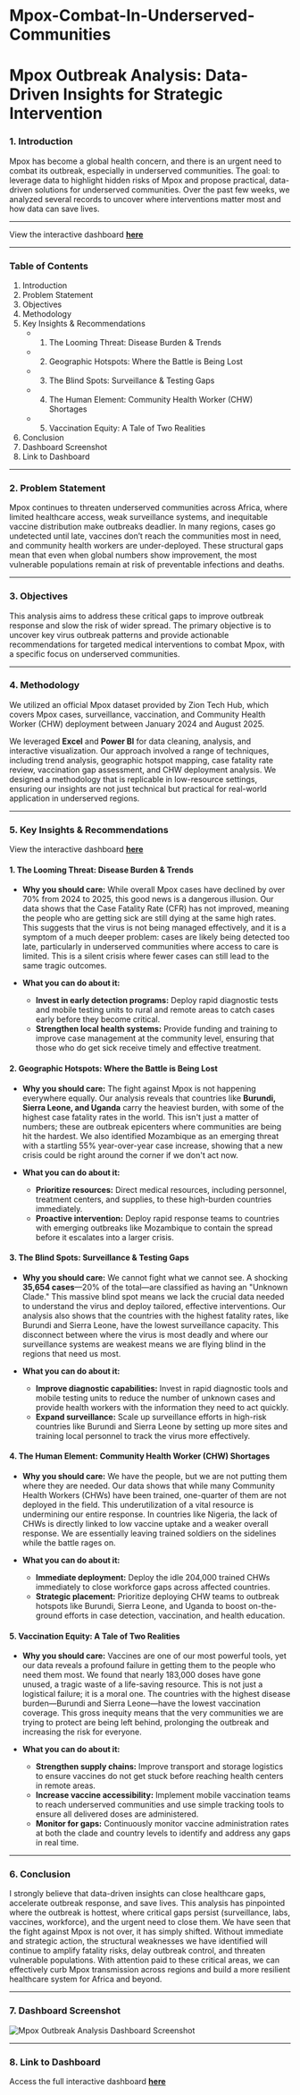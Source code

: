 # Mpox-Combat-In-Underserved-Communities

# Mpox Outbreak Analysis: Data-Driven Insights for Strategic Intervention

### 1. Introduction

Mpox has become a global health concern, and there is an urgent need to combat its outbreak, especially in underserved communities. The goal: to leverage data to highlight hidden risks of Mpox and propose practical, data-driven solutions for underserved communities. Over the past few weeks, we analyzed several records to uncover where interventions matter most and how data can save lives.

---

View the interactive dashboard [**here**](https://app.powerbi.com/view?r=eyJrIjoiN2MxYTNmYjUtM2IwZC00ODExLTgyMTgtY2NjZjQwNzVmZmY1IiwidCI6ImI2NDU3ZDY4LTQzODgtNGMzYS04MjIyLTc0ZGU0NDU5ZDFlZiJ9)

---

### Table of Contents
1.  Introduction
2.  Problem Statement
3.  Objectives
4.  Methodology
5.  Key Insights & Recommendations
    -   1. The Looming Threat: Disease Burden & Trends
    -   2. Geographic Hotspots: Where the Battle is Being Lost
    -   3. The Blind Spots: Surveillance & Testing Gaps
    -   4. The Human Element: Community Health Worker (CHW) Shortages
    -   5. Vaccination Equity: A Tale of Two Realities
6.  Conclusion
7.  Dashboard Screenshot
8.  Link to Dashboard

---

### 2. Problem Statement

Mpox continues to threaten underserved communities across Africa, where limited healthcare access, weak surveillance systems, and inequitable vaccine distribution make outbreaks deadlier. In many regions, cases go undetected until late, vaccines don’t reach the communities most in need, and community health workers are under-deployed. These structural gaps mean that even when global numbers show improvement, the most vulnerable populations remain at risk of preventable infections and deaths.

---

### 3. Objectives

This analysis aims to address these critical gaps to improve outbreak response and slow the risk of wider spread. The primary objective is to uncover key virus outbreak patterns and provide actionable recommendations for targeted medical interventions to combat Mpox, with a specific focus on underserved communities.

---

### 4. Methodology

We utilized an official Mpox dataset provided by Zion Tech Hub, which covers Mpox cases, surveillance, vaccination, and Community Health Worker (CHW) deployment between January 2024 and August 2025.

We leveraged **Excel** and **Power BI** for data cleaning, analysis, and interactive visualization. Our approach involved a range of techniques, including trend analysis, geographic hotspot mapping, case fatality rate review, vaccination gap assessment, and CHW deployment analysis. We designed a methodology that is replicable in low-resource settings, ensuring our insights are not just technical but practical for real-world application in underserved regions.

---

### 5. Key Insights & Recommendations

View the interactive dashboard [**here**](https://app.powerbi.com/view?r=eyJrIjoiN2MxYTNmYjUtM2IwZC00ODExLTgyMTgtY2NjZjQwNzVmZmY1IiwidCI6ImI2NDU3ZDY4LTQzODgtNGMzYS04MjIyLTc0ZGU0NDU5ZDFlZiJ9)

#### **1. The Looming Threat: Disease Burden & Trends**

* **Why you should care:** While overall Mpox cases have declined by over 70% from 2024 to 2025, this good news is a dangerous illusion. Our data shows that the Case Fatality Rate (CFR) has not improved, meaning the people who are getting sick are still dying at the same high rates. This suggests that the virus is not being managed effectively, and it is a symptom of a much deeper problem: cases are likely being detected too late, particularly in underserved communities where access to care is limited. This is a silent crisis where fewer cases can still lead to the same tragic outcomes.

* **What you can do about it:**
    * **Invest in early detection programs:** Deploy rapid diagnostic tests and mobile testing units to rural and remote areas to catch cases early before they become critical.
    * **Strengthen local health systems:** Provide funding and training to improve case management at the community level, ensuring that those who do get sick receive timely and effective treatment.

#### **2. Geographic Hotspots: Where the Battle is Being Lost**

* **Why you should care:** The fight against Mpox is not happening everywhere equally. Our analysis reveals that countries like **Burundi, Sierra Leone, and Uganda** carry the heaviest burden, with some of the highest case fatality rates in the world. This isn't just a matter of numbers; these are outbreak epicenters where communities are being hit the hardest. We also identified Mozambique as an emerging threat with a startling 55% year-over-year case increase, showing that a new crisis could be right around the corner if we don't act now.

* **What you can do about it:**
    * **Prioritize resources:** Direct medical resources, including personnel, treatment centers, and supplies, to these high-burden countries immediately.
    * **Proactive intervention:** Deploy rapid response teams to countries with emerging outbreaks like Mozambique to contain the spread before it escalates into a larger crisis.

#### **3. The Blind Spots: Surveillance & Testing Gaps**

* **Why you should care:** We cannot fight what we cannot see. A shocking **35,654 cases**—20% of the total—are classified as having an "Unknown Clade." This massive blind spot means we lack the crucial data needed to understand the virus and deploy tailored, effective interventions. Our analysis also shows that the countries with the highest fatality rates, like Burundi and Sierra Leone, have the lowest surveillance capacity. This disconnect between where the virus is most deadly and where our surveillance systems are weakest means we are flying blind in the regions that need us most.

* **What you can do about it:**
    * **Improve diagnostic capabilities:** Invest in rapid diagnostic tools and mobile testing units to reduce the number of unknown cases and provide health workers with the information they need to act quickly.
    * **Expand surveillance:** Scale up surveillance efforts in high-risk countries like Burundi and Sierra Leone by setting up more sites and training local personnel to track the virus more effectively.

#### **4. The Human Element: Community Health Worker (CHW) Shortages**

* **Why you should care:** We have the people, but we are not putting them where they are needed. Our data shows that while many Community Health Workers (CHWs) have been trained, one-quarter of them are not deployed in the field. This underutilization of a vital resource is undermining our entire response. In countries like Nigeria, the lack of CHWs is directly linked to low vaccine uptake and a weaker overall response. We are essentially leaving trained soldiers on the sidelines while the battle rages on.

* **What you can do about it:**
    * **Immediate deployment:** Deploy the idle 204,000 trained CHWs immediately to close workforce gaps across affected countries.
    * **Strategic placement:** Prioritize deploying CHW teams to outbreak hotspots like Burundi, Sierra Leone, and Uganda to boost on-the-ground efforts in case detection, vaccination, and health education.

#### **5. Vaccination Equity: A Tale of Two Realities**

* **Why you should care:** Vaccines are one of our most powerful tools, yet our data reveals a profound failure in getting them to the people who need them most. We found that nearly 183,000 doses have gone unused, a tragic waste of a life-saving resource. This is not just a logistical failure; it is a moral one. The countries with the highest disease burden—Burundi and Sierra Leone—have the lowest vaccination coverage. This gross inequity means that the very communities we are trying to protect are being left behind, prolonging the outbreak and increasing the risk for everyone.

* **What you can do about it:**
    * **Strengthen supply chains:** Improve transport and storage logistics to ensure vaccines do not get stuck before reaching health centers in remote areas.
    * **Increase vaccine accessibility:** Implement mobile vaccination teams to reach underserved communities and use simple tracking tools to ensure all delivered doses are administered.
    * **Monitor for gaps:** Continuously monitor vaccine administration rates at both the clade and country levels to identify and address any gaps in real time.

---

### 6. Conclusion

I strongly believe that data-driven insights can close healthcare gaps, accelerate outbreak response, and save lives. This analysis has pinpointed where the outbreak is hottest, where critical gaps persist (surveillance, labs, vaccines, workforce), and the urgent need to close them. We have seen that the fight against Mpox is not over, it has simply shifted. Without immediate and strategic action, the structural weaknesses we have identified will continue to amplify fatality risks, delay outbreak control, and threaten vulnerable populations. With attention paid to these critical areas, we can effectively curb Mpox transmission across regions and build a more resilient healthcare system for Africa and beyond.


---

### 7. Dashboard Screenshot

![Mpox Outbreak Analysis Dashboard Screenshot](mpoxscreenshot.jpg)

---

### 8. Link to Dashboard

Access the full interactive dashboard [**here**](https://app.powerbi.com/view?r=eyJrIjoiN2MxYTNmYjUtM2IwZC00ODExLTgyMTgtY2NjZjQwNzVmZmY1IiwidCI6ImI2NDU3ZDY4LTQzODgtNGMzYS04MjIyLTc0ZGU0NDU5ZDFlZiJ9)
